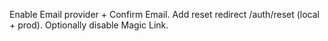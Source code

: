 Enable Email provider + Confirm Email. Add reset redirect /auth/reset (local + prod). Optionally disable Magic Link.
